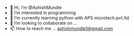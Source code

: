 - 👋 Hi, I’m @AshishMundle
- 👀 I’m interested in  programming 
- 🌱 I’m currently learning python with APS microtech.pvt.ltd
- 💞️ I’m looking to collaborate on ...
- 📫 How to reach me ... ashishmundle1@gmail.com

<!---
AshishMundle/AshishMundle is a ✨ special ✨ repository because its `README.md` (this file) appears on your GitHub profile.
You can click the Preview link to take a look at your changes.
--->
